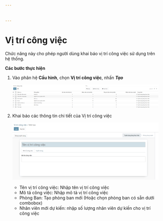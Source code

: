 ```yaml
---


---
```


# Vị trí công việc

Chức năng này cho phép người dùng khai báo vị trí công việc sử dụng trên hệ thống.

**Các bước thực hiện**

1. Vào phân hệ **Cấu hình**, chọn **Vị trí công việc**, nhấn ***Tạo*** 

   ![image-20210914002226361](./images/image-20210914002226361.png)

2. Khai báo các thông tin chi tiết của Vị trí công việc

   ![image-20210914002315215](images/image-20210914002315215.png)

   - Tên vị trí công việc: Nhập tên vị trí công việc 
   - Mô tả công việc: Nhập mô tả vị trí công việc
   - Phòng Ban: Tạo phòng ban mới (Hoặc chọn phòng ban có sẵn dưới combobox)
   - Nhân viên mới dự kiến: nhập số lượng nhân viên dự kiến cho vị trí công việc